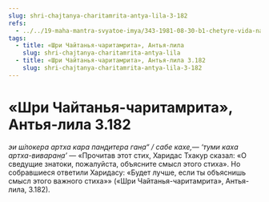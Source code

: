 ```yaml
---
slug: shri-chajtanya-charitamrita-antya-lila-3-182
refs:
  - ../../19-maha-mantra-svyatoe-imya/343-1981-08-30-b1-chetyre-vida-namabhasy.md
tags:
  - title: «Шри Чайтанья-чаритамрита», Антья-лила
    slug: shri-chajtanya-charitamrita-antya-lila
  - title: «Шри Чайтанья-чаритамрита», Антья-лила 3.182
    slug: shri-chajtanya-charitamrita-antya-lila-3-182
---
```


# «Шри Чайтанья-чаритамрита», Антья-лила 3.182

*эи ш́локера артха кара пан̣д̣итера ган̣а“ / сабе кахе,— ‘туми каха артха-виваран̣а’* — «Прочитав этот стих, Харидас Тхакур сказал: «О сведущие знатоки, пожалуйста, объясните смысл этого стиха». Но собравшиеся ответили Харидасу: «Будет лучше, если ты объяснишь смысл этого важного стиха»» («Шри Чайтанья-чаритамрита», Антья-лила, 3.182).
